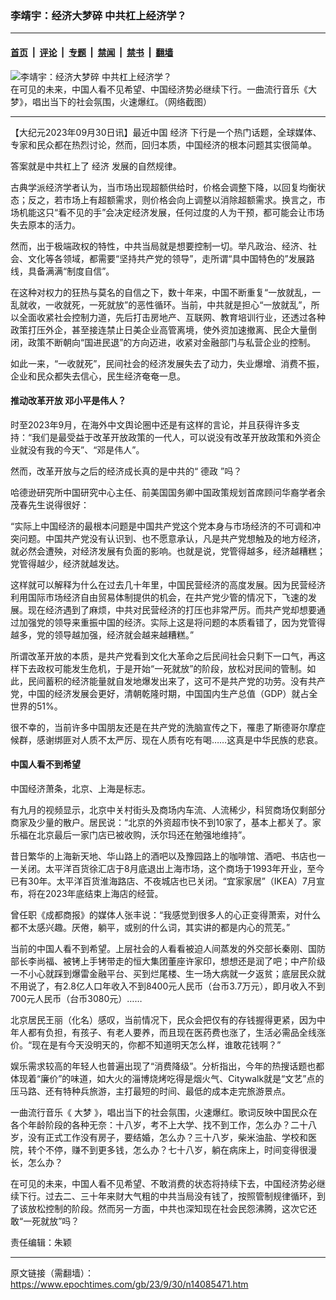 ### 李靖宇：经济大梦碎 中共杠上经济学？

---

#### [首页](../../../..?n14085471) &nbsp;|&nbsp; [评论](../../../../../epoch-comment?n14085471) &nbsp;|&nbsp; [专题](../../../../../epoch-special?n14085471) &nbsp;|&nbsp; [禁闻](../../../../../epoch-news?n14085471) &nbsp;|&nbsp; [禁书](../../../../../books?n14085471) &nbsp;|&nbsp; [翻墙](https://github.com/gfw-breaker/nogfw/blob/master/README.md?n14085471)


<div><img alt="李靖宇：经济大梦碎 中共杠上经济学？" class="attachment-djy_600_400 size-djy_600_400 wp-post-image" src="https://i.epochtimes.com/assets/uploads/2023/09/id14085475-Collage-Maker-26-Sep-2023-06-23-PM-.jpeg"/>
<div class="caption">
 在可见的未来，中国人看不见希望、中国经济势必继续下行。一曲流行音乐《大梦》，唱出当下的社会氛围，火速爆红。（网络截图）
</div></div><hr/><div class="post_content" id="artbody" itemprop="articleBody">
 <!-- article content begin -->
 <p>
  【大纪元2023年09月30日讯】最近中国
  <ok href="https://www.epochtimes.com/gb/tag/%E7%BB%8F%E6%B5%8E.html">
   经济
  </ok>
  下行是一个热门话题，全球媒体、专家和民众都在热烈讨论，然而，回归本质，中国经济的根本问题其实很简单。
 </p>
 <p>
  答案就是中共杠上了
  <ok href="https://www.epochtimes.com/gb/tag/%E7%BB%8F%E6%B5%8E.html">
   经济
  </ok>
  发展的自然规律。
 </p>
 <p>
  古典学派经济学者认为，当市场出现超额供给时，价格会调整下降，以回复均衡状态；反之，若市场上有超额需求，则价格会向上调整以消除超额需求。换言之，市场机能这只“看不见的手”会决定经济发展，任何过度的人为干预，都可能会让市场失去原本的活力。
 </p>
 <p>
  然而，出于极端政权的特性，中共当局就是想要控制一切。举凡政治、经济、社会、文化等各领域，都需要“坚持共产党的领导”，走所谓“具中国特色的”发展路线，具备满满“制度自信”。
 </p>
 <p>
  在这种对权力的狂热与莫名的自信之下，数十年来，中国不断重复“一放就乱，一乱就收，一收就死，一死就放”的恶性循环。当前，中共就是担心“一放就乱”，所以全面收紧社会控制力道，先后打击房地产、互联网、教育培训行业，还透过各种政策打压外企，甚至接连禁止日美企业高管离境，使外资加速撤离、民企大量倒闭，政策不断朝向“国进民退”的方向迈进，收紧对金融部门与私营企业的控制。
 </p>
 <p>
  如此一来，“一收就死”，民间社会的经济发展失去了动力，失业爆增、消费不振，企业和民众都失去信心，民生经济奄奄一息。
 </p>
 <h4>
  推动改革开放 邓小平是伟人？
 </h4>
 <p>
  时至2023年9月，在海外中文舆论圈中还是有这样的言论，并且获得许多支持：“我们是最受益于改革开放政策的一代人，可以说没有改革开放政策和外资企业就没有我的今天”、“邓是伟人”。
 </p>
 <p>
  然而，改革开放与之后的经济成长真的是中共的“
  <ok href="https://www.epochtimes.com/gb/tag/%E5%BE%B7%E6%94%BF.html">
   德政
  </ok>
  ”吗？
 </p>
 <p>
  哈德逊研究所中国研究中心主任、前美国国务卿中国政策规划首席顾问华裔学者余茂春先生说得很好：
 </p>
 <p>
  “实际上中国经济的最根本问题是中国共产党这个党本身与市场经济的不可调和冲突问题。中国共产党没有认识到、也不愿意承认，凡是共产党想触及的地方经济，就必然会遭殃，对经济发展有负面的影响。也就是说，党管得越多，经济越糟糕；党管得越少，经济就越发达。
 </p>
 <p>
  这样就可以解释为什么在过去几十年里，中国民营经济的高度发展。因为民营经济利用国际市场经济自由贸易体制提供的机会，在共产党少管的情况下，飞速的发展。现在经济遇到了麻烦，中共对民营经济的打压也非常严厉。而共产党却想要通过加强党的领导来重振中国的经济。实际上这是将问题的本质看错了，因为党管得越多，党的领导越加强，经济就会越来越糟糕。”
 </p>
 <p>
  所谓改革开放的本质，是共产党看到文化大革命之后民间社会只剩下一口气，再这样下去政权可能发生危机，于是开始“一死就放”的阶段，放松对民间的管制。如此，民间蓄积的经济能量就自发地爆发出来了，这可不是共产党的功劳。没有共产党，中国的经济发展会更好，清朝乾隆时期，中国国内生产总值（GDP）就占全世界的51%。
 </p>
 <p>
  很不幸的，当前许多中国朋友还是在共产党的洗脑宣传之下，罹患了斯德哥尔摩症候群，感谢绑匪对人质不太严厉、现在人质有吃有喝……这真是中华民族的悲哀。
 </p>
 <h4>
  中国人看不到希望
 </h4>
 <p>
  中国经济萧条，北京、上海是标志。
 </p>
 <p>
  有九月的视频显示，北京中关村街头及商场内车流、人流稀少，科贸商场仅剩部分商家及少量的散户。居民说：“北京的外资超市快不到10家了，基本上都关了。家乐福在北京最后一家门店已被收购，沃尔玛还在勉强地维持”。
 </p>
 <p>
  昔日繁华的上海新天地、华山路上的酒吧以及豫园路上的咖啡馆、酒吧、书店也一一关闭。太平洋百货徐汇店于8月底退出上海市场，这个商场于1993年开业，至今已有30年。太平洋百货淮海路店、不夜城店也已关闭。“宜家家居”（IKEA）7月宣布，将在2023年底结束上海店的经营。
 </p>
 <p>
  曾任职《成都商报》的媒体人张丰说：“我感觉到很多人的心正变得萧索，对什么都不太感兴趣。厌倦，躺平，或别的什么词，其实讲的都是内心的荒芜。”
 </p>
 <p>
  当前的中国人看不到希望。上层社会的人看看被迫人间蒸发的外交部长秦刚、国防部长李尚福、被铐上手铐带走的恒大集团董座许家印，想想还是润了吧；中产阶级一不小心就踩到爆雷金融平台、买到烂尾楼、生一场大病就一夕返贫；底层民众就不用说了，有2.8亿人口年收入不到8400元人民币（台币3.7万元），即月收入不到700元人民币（台币3080元）……
 </p>
 <p>
  北京居民王丽（化名）感叹，当前情况下，民众会把仅有的存钱握得更紧，因为中年人都有负担，有孩子、有老人要养，而且现在医药费也涨了，生活必需品全线涨价。“现在是有今天没明天的，你都不知道明天怎么样，谁敢花钱啊？”
 </p>
 <p>
  娱乐需求较高的年轻人也普遍出现了“消费降级”。分析指出，今年的热搜话题也都体现着“廉价”的味道，如大火的淄博烧烤吃得是烟火气、Citywalk就是“文艺”点的压马路、还有特种兵旅游，主打最短的时间、最低的成本走完旅游景点。
 </p>
 <p>
  一曲流行音乐《
  <ok href="https://www.epochtimes.com/gb/tag/%E5%A4%A7%E6%A2%A6.html">
   大梦
  </ok>
  》，唱出当下的社会氛围，火速爆红。歌词反映中国民众在各个年龄阶段的各种无奈：十八岁，考不上大学、找不到工作，怎么办？二十八岁，没有正式工作没有房子，要结婚，怎么办？三十八岁，柴米油盐、学校和医院，转个不停，赚不到更多钱，怎么办？七十八岁，躺在病床上，时间变得很漫长，怎么办？
 </p>
 <p>
  在可见的未来，中国人看不见希望、不敢消费的状态将持续下去，中国经济势必继续下行。过去二、三十年来财大气粗的中共当局没有钱了，按照管制规律循环，到了该放松控制的阶段。然而另一方面，中共也深知现在社会民怨沸腾，这次它还敢“一死就放”吗？
 </p>
 <p>
  责任编辑：朱颖
 </p>
 <!-- article content end -->
 <div id="below_article_ad">
 </div>
</div>


---

原文链接（需翻墙）：https://www.epochtimes.com/gb/23/9/30/n14085471.htm